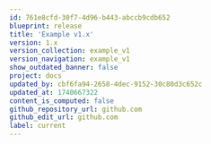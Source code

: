 ```yaml
---
id: 761e8cfd-30f7-4d96-b443-abccb9cdb652
blueprint: release
title: 'Example v1.x'
version: 1.x
version_collection: example_v1
version_navigation: example_v1
show_outdated_banner: false
project: docs
updated_by: cbf6fa94-2658-4dec-9152-30c80d3c652c
updated_at: 1740667322
content_is_computed: false
github_repository_url: github.com
github_edit_url: github.com
label: current
---
```

